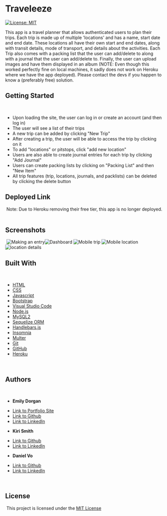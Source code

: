 # Traveleeze

[![License: MIT](https://img.shields.io/badge/License-MIT-yellow.svg)](https://opensource.org/licenses/MIT)

This app is a travel planner that allows authenticated users to plan their trips. Each trip is made up of multiple 'locations' and has a name, start date and end date. These locations all have their own start and end dates, along with transit details, mode of transport, and details about the activities. Each Trip also comes with a packing list that the user can add/delete to along with a journal that the user can add/delete to. Finally, the user can upload images and have them displayed in an album (NOTE: Even though this worked perfectly fine on local machines, it sadly does not work on Heroku where we have the app deployed). Please contact the devs if you happen to know a (preferably free) solution.
​
​
## Getting Started
​
* Upon loading the site, the user can log in or create an account (and then log in) 
* The user will see a list of their trips
* A new trip can be added by clicking "New Trip"
* After creating a trip, the user will be able to access the trip by clicking on it
* To add "locations" or pitstops, click "add new location"
* Users are also able to create journal entries for each trip by clicking "Add Journal"
* Users can create packing lists by clicking on "Packing List" and then "New Item"
* All trip features (trip, locations, journals, and packlists) can be deleted by clicking the delete button
​
## Deployed Link
​
Note: Due to Heroku removing their free tier, this app is no longer deployed.
​
## Screenshots
​
​![Making an entry](screenshots/making-entry.gif)
​![Dashboard](screenshots/screenshot-1.png)
​![Mobile trip](screenshots/screenshot-2.png)
​![Mobile location](screenshots/screenshot-3.png)
​![location details](screenshots/screenshot-4.png)
​
## Built With
​
* [HTML](https://developer.mozilla.org/en-US/docs/Web/HTML)
* [CSS](https://developer.mozilla.org/en-US/docs/Web/CSS)
* [Javascript](https://developer.mozilla.org/en-US/docs/Web/JavaScript)
* [Bootstrap](https://getbootstrap.com/)
* [Visual Studio Code](https://code.visualstudio.com/)
* [Node.js](https://nodejs.org/en/)
* [MySQL2](https://www.npmjs.com/package/mysql2)
* [Sequelize ORM](https://sequelize.org/)
* [Handlebars.js](https://handlebarsjs.com/)
* [Insomnia](https://insomnia.rest/)
* [Multer](https://www.npmjs.com/package/multer)
* [Git](https://git-scm.com/)
* [GitHub](github.com)
* [Heroku](https://id.heroku.com/)

​
## Authors
​
* **Emily Dorgan** 

- [Link to Portfolio Site](https://emdorgan.github.io/updated-portfolio/)
- [Link to Github](https://github.com/emdorgan)
- [Link to LinkedIn](https://www.linkedin.com/in/emily-dorgan/)

* **Kiri Smith** 

- [Link to Github](https://github.com/kiri-smith)
- [Link to LinkedIn](https://www.linkedin.com/in/kiri-lynne-smith/)

* **Daniel Vo** 
​
- [Link to Github](https://github.com/danielvo1)
- [Link to LinkedIn](https://www.linkedin.com/in/daniel-vo-57b00521b/)

​
## License
​
This project is licensed under the [MIT License](https://opensource.org/licenses/MIT)